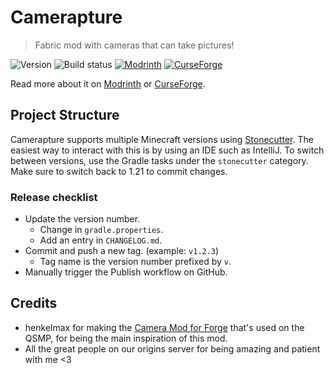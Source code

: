 # Camerapture

> Fabric mod with cameras that can take pictures!

![Version](https://img.shields.io/github/v/release/chrrs/camerapture?include_prereleases&style=flat-square)
![Build status](https://img.shields.io/github/actions/workflow/status/chrrs/camerapture/build.yml?style=flat-square)
[![Modrinth](https://img.shields.io/modrinth/dt/9dzLWnmZ?style=flat-square&logo=modrinth)](https://modrinth.com/mod/camerapture)
[![CurseForge](https://img.shields.io/curseforge/dt/1051342?style=flat-square&logo=curseforge)](https://curseforge.com/minecraft/mc-mods/camerapture)

Read more about it on [Modrinth](https://modrinth.com/mod/camerapture) or [CurseForge](https://curseforge.com/minecraft/mc-mods/camerapture).

## Project Structure

Camerapture supports multiple Minecraft versions using [Stonecutter](https://stonecutter.kikugie.dev/).
The easiest way to interact with this is by using an IDE such as IntelliJ. To switch between versions,
use the Gradle tasks under the `stonecutter` category. Make sure to switch back to 1.21 to commit changes.

### Release checklist

- Update the version number.
  - Change in `gradle.properties`.
  - Add an entry in `CHANGELOG.md`.
- Commit and push a new tag. (example: `v1.2.3`)
  - Tag name is the version number prefixed by `v`.
- Manually trigger the Publish workflow on GitHub.

## Credits
- henkelmax for making the [Camera Mod for Forge](https://modrinth.com/mod/camera-mod) that's used on the QSMP, for being the main inspiration of this mod.
- All the great people on our origins server for being amazing and patient with me <3
